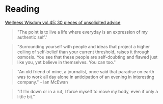 # Reading

[Wellness Wisdom vol.45: 30 pieces of unsolicited advice ](https://wellnesswisdom.substack.com/p/-wellness-wisdom-vol45-30-pieces)

> "The point is to live a life where everyday is an expression of my authentic self."

> "Surrounding yourself with people and ideas that project a higher ceiling of self-belief than your current threshold, raises it through osmosis. You see that these people are self-doubting and flawed just like you, yet believe in themselves. You can too."

> "An old friend of mine, a journalist, once said that paradise on earth was to work all day alone in anticipation of an evening in interesting company."  - Ian McEwan 

> "If I’m down or in a rut, I force myself to move my body, even if only a little bit."

